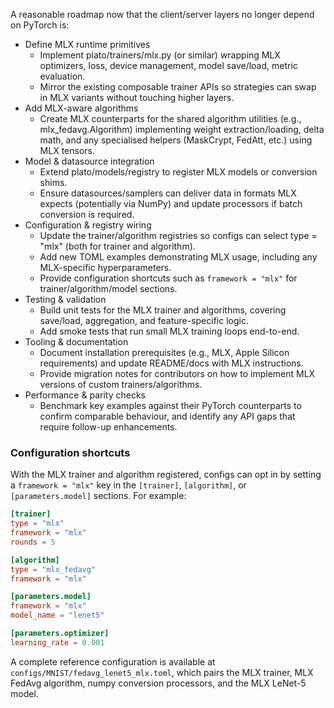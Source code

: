 A reasonable roadmap now that the client/server layers no longer depend on PyTorch is:

  - Define MLX runtime primitives
      - Implement plato/trainers/mlx.py (or similar) wrapping MLX optimizers, loss, device management, model save/load,
        metric evaluation.
      - Mirror the existing composable trainer APIs so strategies can swap in MLX variants without touching higher
        layers.
  - Add MLX-aware algorithms
      - Create MLX counterparts for the shared algorithm utilities (e.g., mlx_fedavg.Algorithm) implementing weight
        extraction/loading, delta math, and any specialised helpers (MaskCrypt, FedAtt, etc.) using MLX tensors.
  - Model & datasource integration
      - Extend plato/models/registry to register MLX models or conversion shims.
      - Ensure datasources/samplers can deliver data in formats MLX expects (potentially via NumPy) and update processors
        if batch conversion is required.
  - Configuration & registry wiring
      - Update the trainer/algorithm registries so configs can select type = "mlx" (both for trainer and algorithm).
      - Add new TOML examples demonstrating MLX usage, including any MLX-specific hyperparameters.
      - Provide configuration shortcuts such as `framework = "mlx"` for trainer/algorithm/model sections.
  - Testing & validation
      - Build unit tests for the MLX trainer and algorithms, covering save/load, aggregation, and feature-specific logic.
      - Add smoke tests that run small MLX training loops end-to-end.
  - Tooling & documentation
      - Document installation prerequisites (e.g., MLX, Apple Silicon requirements) and update README/docs with MLX
        instructions.
      - Provide migration notes for contributors on how to implement MLX versions of custom trainers/algorithms.
  - Performance & parity checks
      - Benchmark key examples against their PyTorch counterparts to confirm comparable behaviour, and identify any API
        gaps that require follow-up enhancements.

### Configuration shortcuts

With the MLX trainer and algorithm registered, configs can opt in by setting a
`framework = "mlx"` key in the `[trainer]`, `[algorithm]`, or `[parameters.model]`
sections. For example:

```toml
[trainer]
type = "mlx"
framework = "mlx"
rounds = 5

[algorithm]
type = "mlx_fedavg"
framework = "mlx"

[parameters.model]
framework = "mlx"
model_name = "lenet5"

[parameters.optimizer]
learning_rate = 0.001
```

A complete reference configuration is available at
`configs/MNIST/fedavg_lenet5_mlx.toml`, which pairs the MLX trainer, MLX FedAvg
algorithm, numpy conversion processors, and the MLX LeNet-5 model.
